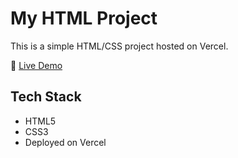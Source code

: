 # My HTML Project

This is a simple HTML/CSS project hosted on Vercel.

🔗 [Live Demo](https://your-vercel-site.vercel.app)

## Tech Stack

- HTML5
- CSS3
- Deployed on Vercel
